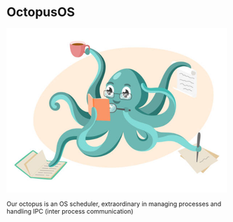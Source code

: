 # OctopusOS
![OctopusOS](./public/Octopus.jpg#img)

Our octopus is an OS scheduler, extraordinary in managing  processes and handling IPC (inter process communication)

